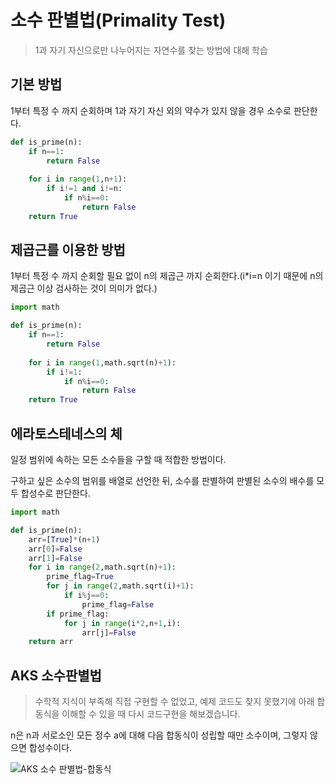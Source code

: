 # 소수 판별법(Primality Test)

> 1과 자기 자신으로만 나누어지는 자연수를 찾는 방법에 대해 학습

## 기본 방법

1부터 특정 수 까지 순회하며 1과 자기 자신 외의 약수가 있지 않을 경우 소수로 판단한다.

```python
def is_prime(n):
    if n==1:
        return False
        
    for i in range(1,n+1):
        if i!=1 and i!=n:
            if n%i==0:
                return False
    return True
```

## 제곱근를 이용한 방법

1부터 특정 수 까지 순회할 필요 없이 n의 제곱근 까지 순회한다.(i*i=n 이기 때문에 n의 제곱근 이상 검사하는 것이 의미가 없다.)

```python
import math

def is_prime(n):
    if n==1:
        return False
        
    for i in range(1,math.sqrt(n)+1):
        if i!=1:
            if n%i==0:
                return False
    return True
```

## 에라토스테네스의 체

일정 범위에 속하는 모든 소수들을 구할 때 적합한 방법이다.

구하고 싶은 소수의 범위를 배열로 선언한 뒤, 소수를 판별하여 판별된 소수의 배수를 모두 합성수로 판단한다.

```python
import math

def is_prime(n):
    arr=[True]*(n+1)
    arr[0]=False
    arr[1]=False
    for i in range(2,math.sqrt(n)+1):
        prime_flag=True
        for j in range(2,math.sqrt(i)+1):
            if i%j==0:
                prime_flag=False
        if prime_flag:
            for j in range(i*2,n+1,i):
                arr[j]=False
    return arr
```
## AKS 소수판별법
>수학적 지식이 부족해 직접 구현할 수 없었고, 예제 코드도 찾지 못했기에 아래 합동식을 이해할 수 있을 때 다시 코드구현을 해보겠습니다.

n은 n과 서로소인 모든 정수 a에 대해 다음 합동식이 성립할 때만 소수이며, 그렇지 않으면 합성수이다.

![AKS 소수 판별법-합동식](https://wikimedia.org/api/rest_v1/media/math/render/svg/da2b748412959ef2df65dc78a826c55931069506)